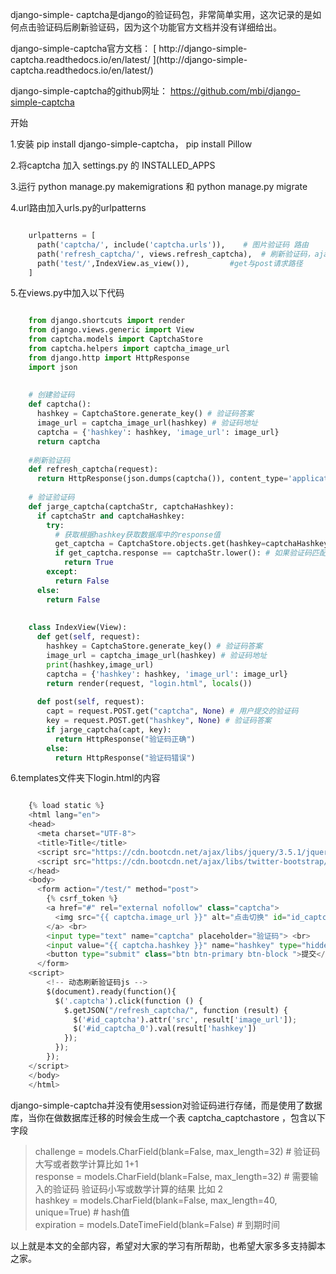 django-simple-
captcha是django的验证码包，非常简单实用，这次记录的是如何点击验证码后刷新验证码，因为这个功能官方文档并没有详细给出。

django-simple-captcha官方文档： [ http://django-simple-
captcha.readthedocs.io/en/latest/ ](http://django-simple-
captcha.readthedocs.io/en/latest/)

django-simple-captcha的github网址： [ https://github.com/mbi/django-simple-captcha
](https://github.com/mbi/django-simple-captcha)

开始  

1.安装 pip install django-simple-captcha， pip install Pillow

2.将captcha 加入 settings.py 的 INSTALLED_APPS

3.运行 python manage.py makemigrations 和 python manage.py migrate

4.url路由加入urls.py的urlpatterns

```python

    urlpatterns = [
      path('captcha/', include('captcha.urls')),    # 图片验证码 路由
      path('refresh_captcha/', views.refresh_captcha),  # 刷新验证码，ajax
      path('test/',IndexView.as_view()),         #get与post请求路径
    ]
```

5.在views.py中加入以下代码

```python

    from django.shortcuts import render
    from django.views.generic import View
    from captcha.models import CaptchaStore
    from captcha.helpers import captcha_image_url
    from django.http import HttpResponse
    import json
    
    
    # 创建验证码
    def captcha():
      hashkey = CaptchaStore.generate_key() # 验证码答案
      image_url = captcha_image_url(hashkey) # 验证码地址
      captcha = {'hashkey': hashkey, 'image_url': image_url}
      return captcha
    
    #刷新验证码
    def refresh_captcha(request):
      return HttpResponse(json.dumps(captcha()), content_type='application/json')
    
    # 验证验证码
    def jarge_captcha(captchaStr, captchaHashkey):
      if captchaStr and captchaHashkey:
        try:
          # 获取根据hashkey获取数据库中的response值
          get_captcha = CaptchaStore.objects.get(hashkey=captchaHashkey)
          if get_captcha.response == captchaStr.lower(): # 如果验证码匹配
            return True
        except:
          return False
      else:
        return False
    
    
    class IndexView(View):
      def get(self, request):
        hashkey = CaptchaStore.generate_key() # 验证码答案
        image_url = captcha_image_url(hashkey) # 验证码地址
        print(hashkey,image_url)
        captcha = {'hashkey': hashkey, 'image_url': image_url}
        return render(request, "login.html", locals())
    
      def post(self, request):
        capt = request.POST.get("captcha", None) # 用户提交的验证码
        key = request.POST.get("hashkey", None) # 验证码答案
        if jarge_captcha(capt, key):
          return HttpResponse("验证码正确")
        else:
          return HttpResponse("验证码错误")
```

6.templates文件夹下login.html的内容

```python

    {% load static %}
    <html lang="en">
    <head>
      <meta charset="UTF-8">
      <title>Title</title>
      <script src="https://cdn.bootcdn.net/ajax/libs/jquery/3.5.1/jquery.js"></script>
      <script src="https://cdn.bootcdn.net/ajax/libs/twitter-bootstrap/4.0.0/js/bootstrap.js"></script>
    </head>
    <body>
      <form action="/test/" method="post">
        {% csrf_token %}
        <a href="#" rel="external nofollow" class="captcha">
          <img src="{{ captcha.image_url }}" alt="点击切换" id="id_captcha" >
        </a> <br>
        <input type="text" name="captcha" placeholder="验证码"> <br>
        <input value="{{ captcha.hashkey }}" name="hashkey" type="hidden" id="id_captcha_0">
        <button type="submit" class="btn btn-primary btn-block ">提交</button>
      </form>
    <script>
        <!-- 动态刷新验证码js -->
        $(document).ready(function(){
          $('.captcha').click(function () {
            $.getJSON("/refresh_captcha/", function (result) {
              $('#id_captcha').attr('src', result['image_url']);
              $('#id_captcha_0').val(result['hashkey'])
            });
          });
        });
    </script>
    </body>
    </html>
```

django-simple-captcha并没有使用session对验证码进行存储，而是使用了数据库，当你在做数据库迁移的时候会生成一个表
captcha_captchastore ，包含以下字段

> challenge = models.CharField(blank=False, max_length=32) # 验证码大写或者数学计算比如 1+1  
>  response = models.CharField(blank=False, max_length=32) # 需要输入的验证码
> 验证码小写或数学计算的结果 比如 2  
>  hashkey = models.CharField(blank=False, max_length=40, unique=True) # hash值  
>  expiration = models.DateTimeField(blank=False) # 到期时间  
>

以上就是本文的全部内容，希望对大家的学习有所帮助，也希望大家多多支持脚本之家。


